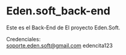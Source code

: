 # Eden.soft_back-end

Este es el Back-End de El proyecto Eden.Soft.

Credenciales:  
                soporte.eden.soft@gmail.com
                edencita123